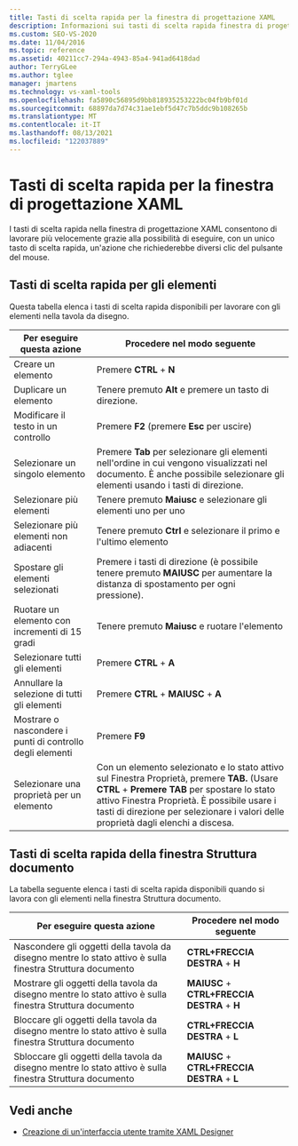 ```yaml
---
title: Tasti di scelta rapida per la finestra di progettazione XAML
description: Informazioni sui tasti di scelta rapida finestra di progettazione XAML comandi per l'uso degli elementi nella tavola da disegno e nella finestra Struttura documento.
ms.custom: SEO-VS-2020
ms.date: 11/04/2016
ms.topic: reference
ms.assetid: 40211cc7-294a-4943-85a4-941ad6418dad
author: TerryGLee
ms.author: tglee
manager: jmartens
ms.technology: vs-xaml-tools
ms.openlocfilehash: fa5890c56895d9bb818935253222bc04fb9bf01d
ms.sourcegitcommit: 68897da7d74c31ae1ebf5d47c7b5ddc9b108265b
ms.translationtype: MT
ms.contentlocale: it-IT
ms.lasthandoff: 08/13/2021
ms.locfileid: "122037889"
---
```

# <a name="keyboard-shortcuts-for-xaml-designer"></a>Tasti di scelta rapida per la finestra di progettazione XAML

I tasti di scelta rapida nella finestra di progettazione XAML consentono di lavorare più velocemente grazie alla possibilità di eseguire, con un unico tasto di scelta rapida, un'azione che richiederebbe diversi clic del pulsante del mouse.

## <a name="element-shortcuts"></a>Tasti di scelta rapida per gli elementi

Questa tabella elenca i tasti di scelta rapida disponibili per lavorare con gli elementi nella tavola da disegno.

|**Per eseguire questa azione**|**Procedere nel modo seguente**|
| - |-----------------|
|Creare un elemento|Premere **CTRL** + **N**|
|Duplicare un elemento|Tenere premuto **Alt** e premere un tasto di direzione.|
|Modificare il testo in un controllo|Premere **F2** (premere **Esc** per uscire)|
|Selezionare un singolo elemento|Premere **Tab** per selezionare gli elementi nell'ordine in cui vengono visualizzati nel documento. È anche possibile selezionare gli elementi usando i tasti di direzione.|
|Selezionare più elementi|Tenere premuto **Maiusc** e selezionare gli elementi uno per uno|
|Selezionare più elementi non adiacenti|Tenere premuto **Ctrl** e selezionare il primo e l'ultimo elemento|
|Spostare gli elementi selezionati|Premere i tasti di direzione (è possibile tenere premuto **MAIUSC** per aumentare la distanza di spostamento per ogni pressione).|
|Ruotare un elemento con incrementi di 15 gradi|Tenere premuto **Maiusc** e ruotare l'elemento|
|Selezionare tutti gli elementi|Premere **CTRL** + **A**|
|Annullare la selezione di tutti gli elementi|Premere **CTRL** + **MAIUSC** + **A**|
|Mostrare o nascondere i punti di controllo degli elementi|Premere **F9**|
|Selezionare una proprietà per un elemento|Con un elemento selezionato e lo stato attivo sul Finestra Proprietà, premere **TAB.** (Usare **CTRL** + **Premere TAB** per spostare lo stato attivo Finestra Proprietà. È possibile usare i tasti di direzione per selezionare i valori delle proprietà dagli elenchi a discesa.|

## <a name="document-outline-window-shortcuts"></a>Tasti di scelta rapida della finestra Struttura documento

La tabella seguente elenca i tasti di scelta rapida disponibili quando si lavora con gli elementi nella finestra Struttura documento.

|**Per eseguire questa azione**|**Procedere nel modo seguente**|
| - |-----------------|
|Nascondere gli oggetti della tavola da disegno mentre lo stato attivo è sulla finestra Struttura documento|**CTRL+FRECCIA DESTRA** + **H**|
|Mostrare gli oggetti della tavola da disegno mentre lo stato attivo è sulla finestra Struttura documento|**MAIUSC** + **CTRL+FRECCIA DESTRA** + **H**|
|Bloccare gli oggetti della tavola da disegno mentre lo stato attivo è sulla finestra Struttura documento|**CTRL+FRECCIA DESTRA** + **L**|
|Sbloccare gli oggetti della tavola da disegno mentre lo stato attivo è sulla finestra Struttura documento|**MAIUSC** + **CTRL+FRECCIA DESTRA** + **L**|

## <a name="see-also"></a>Vedi anche

- [Creazione di un'interfaccia utente tramite XAML Designer](../xaml-tools/creating-a-ui-by-using-xaml-designer-in-visual-studio.md)
